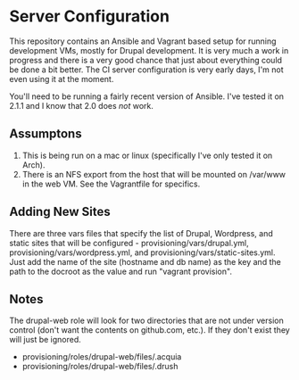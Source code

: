 # Server Configuration

This repository contains an Ansible and Vagrant based setup for running development VMs, mostly for Drupal development. It is very much a work in progress and there is a very good chance that just about everything could be done a bit better. The CI server configuration is very early days, I'm not even using it at the moment.

You'll need to be running a fairly recent version of Ansible. I've tested it on 2.1.1 and I know that 2.0 does *not* work.

## Assumptons

1. This is being run on a mac or linux (specifically I've only tested it on Arch).
1. There is an NFS export from the host that will be mounted on /var/www in the web VM. See the Vagrantfile for specifics.

## Adding New Sites

There are three vars files that specify the list of Drupal, Wordpress, and static sites that will be configured - provisioning/vars/drupal.yml, provisioning/vars/wordpress.yml, and provisioning/vars/static-sites.yml. Just add the name of the site (hostname and db name) as the key and the path to the docroot as the value and run "vagrant provision".

## Notes

The drupal-web role will look for two directories that are not under version control (don't want the contents on github.com, etc.). If they don't exist they will just be ignored.

- provisioning/roles/drupal-web/files/.acquia
- provisioning/roles/drupal-web/files/.drush
